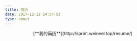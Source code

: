 ```yaml
---
title: 简历
date: 2017-12-12 14:54:53
type: about
---
```


<center>
    [**我的简历**](http://sprint.weineel.top/resume/)
</center>
